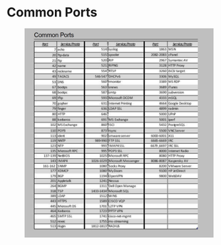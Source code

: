 # Common Ports

<figure><img src="../.gitbook/assets/image.png" alt=""><figcaption></figcaption></figure>
